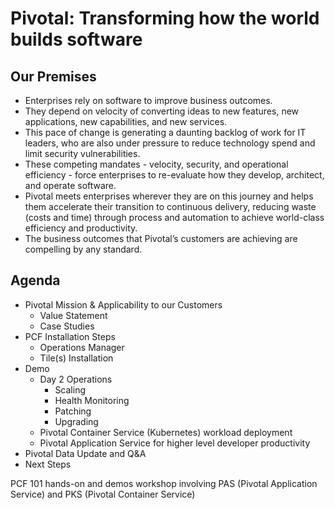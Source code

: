 # Pivotal: Transforming how the world builds software

## Our Premises
- Enterprises rely on software to improve business outcomes.
- They depend on velocity of converting ideas to new features, new applications, new capabilities, and new services.
- This pace of change is generating a daunting backlog of work for IT leaders, who are also under pressure to reduce technology spend and limit security vulnerabilities.
- These competing mandates - velocity, security, and operational efficiency - force enterprises to re-evaluate how they develop, architect, and operate software. 
- Pivotal meets enterprises wherever they are on this journey and helps them accelerate their transition to continuous delivery, reducing waste (costs and time) through process and automation to achieve world-class efficiency and productivity.
- The business outcomes that Pivotal’s customers are achieving are compelling by any standard.

## Agenda

- Pivotal Mission & Applicability to our Customers
     - Value Statement
     - Case Studies
-  PCF Installation Steps
     - Operations Manager
     - Tile(s) Installation
- Demo
     - Day 2 Operations
        - Scaling
        - Health Monitoring
        - Patching
        - Upgrading
     - Pivotal Container Service (Kubernetes) workload deployment
     - Pivotal Application Service for higher level developer productivity
- Pivotal Data Update and Q&A
- Next Steps





PCF 101 hands-on and demos workshop involving PAS (Pivotal Application Service) and PKS (Pivotal Container Service)





# 
